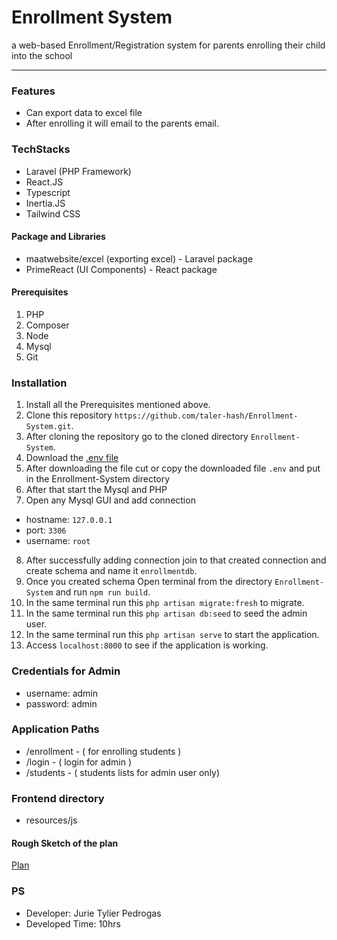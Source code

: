 # Enrollment System 
a web-based Enrollment/Registration system for parents enrolling their child into the school

------------

### Features
- Can export data to excel file
- After enrolling it will email to the parents email.

### TechStacks
- Laravel (PHP Framework)
- React.JS 
- Typescript
- Inertia.JS
- Tailwind CSS

#### Package and Libraries
- maatwebsite/excel (exporting excel) - Laravel package
- PrimeReact (UI Components) - React package

#### Prerequisites
1. PHP
2. Composer
3. Node
4. Mysql
5. Git

### Installation
1. Install all the Prerequisites mentioned above.
2.  Clone this repository `https://github.com/taler-hash/Enrollment-System.git`.
3. After cloning the repository go to the cloned directory `Enrollment-System`.
4. Download the [.env file](https://drive.google.com/file/d/1Jb64_joIJwCVDAmxlbpIPHpfrof8Uvd8/view?usp=sharing ".env")
5. After downloading the file cut or copy the downloaded file `.env` and put in the Enrollment-System directory  
6. After that start the Mysql and PHP
7. Open any Mysql GUI and add connection 
- hostname: `127.0.0.1` 
- port: `3306`
- username: `root`
8. After successfully adding connection join to that created connection and create schema and name it `enrollmentdb`.
9. Once you created schema Open terminal from the directory `Enrollment-System` and run `npm run build`. 
10. In the same terminal run this `php artisan migrate:fresh` to migrate.
11. In the same terminal run this `php artisan db:seed` to seed the admin user.
12. In the same terminal run this `php artisan serve` to start the application.
12. Access `localhost:8000` to see if the application is working.

### Credentials for Admin
- username: admin
- password: admin

### Application Paths
- /enrollment - ( for enrolling students )
- /login - ( login for admin )
- /students - ( students lists for admin user only)

### Frontend directory
- resources/js

#### Rough Sketch of the plan
[Plan](https://drive.google.com/file/d/1zTiarVlTNGO3gRcQ6Q-EnvvBzf3U9s6j/view?usp=sharing "Rough Sketch Plan")

### PS
- Developer: Jurie Tylier Pedrogas
- Developed Time: 10hrs
